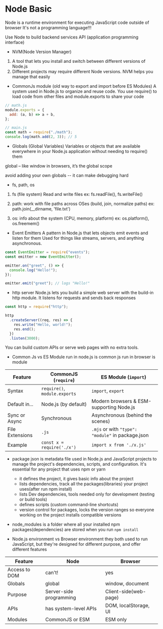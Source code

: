 # Node Basic

Node is a runtime environment for executing JavaScript code outside of browser
It's not a programming language!!!

Use Node to build backend services
API (application programming interface)

- NVM(Node Version Manager)

1. A tool that lets you install and switch between different versions of Node.js
2. Different projects may require different Node versions. NVM helps you manage that easily

- CommonJs module (old way to export and import before ES Modules)
  A system used in Node.js to organize and reuse code.
  You use require() to load code from other files and module.exports to share your code

```js
// math.js
module.exports = {
  add: (a, b) => a + b,
};

// main.js
const math = require("./math");
console.log(math.add(2, 3)); // 5
```

- Globals (Global Variables)
  Variables or objects that are available everywhere in your Node.js application without needing to require() them

global – like window in browsers, it’s the global scope

avoid adding your own globals -- it can make debugging hard

- fs, path, os

1. fs (file system) Read and write files
   ex: fs.readFile(), fs.writeFile()

2. path: work with file paths across OSes (build, join, normalize paths)
   ex: path.join(\_\_dirname, 'file.txt')

3. os: info about the system (CPU, memory, platform)
   ex: os.platform(), os.freemem()

- Event Emitters
  A pattern in Node.js that lets objects emit events and listen for them
  Used for things like streams, servers, and anything asynchronous.

```js
const EventEmitter = require("events");
const emitter = new EventEmitter();

emitter.on("greet", () => {
  console.log("Hello!");
});

emitter.emit("greet"); // logs "Hello!"
```

- http server
  Node.js lets you build a simple web server with the build-in http module. It listens for
  requests and sends back responses

```js
const http = require("http");

http
  .createServer((req, res) => {
    res.write("Hello, world!");
    res.end();
  })
  .listen(3000);
```

You can build custom APIs or serve web pages with no extra tools.

- Common Js vs ES Module
  run in node.js is common js
  run in browser is module

| Feature         | CommonJS (`require`)          | ES Module (`import`)                              |
| --------------- | ----------------------------- | ------------------------------------------------- |
| Syntax          | `require()`, `module.exports` | `import`, `export`                                |
| Default in...   | Node.js (by default)          | Modern browsers & ESM-supporting Node.js          |
| Sync or Async   | Synchronous                   | Asynchronous (behind the scenes)                  |
| File Extensions | `.js`                         | `.mjs` or with `"type": "module"` in package.json |
| Example         | `const x = require('./x')`    | `import x from './x.js'`                          |

- package json is metadata file used in Node.js and JavaScript projects to manage the project's dependencies,
  scripts, and configuration. It's essential for any project that uses npm or yarn

  - it defines the project, it gives basic info about the project
  - lists dependencies, track all the packages(libraries) your project uses(after run npm install)
  - lists Dev dependencies, tools needed only for development (testing or build tools)
  - defines scripts (custom command-line shortcuts)
  - version control for packages, locks the version ranges so everyone working on the project installs compatible versions

- node_modules is a folder where all your installed npm packages(dependencies) are stored when you run `npm install`

- Node.js environment vs Browser environment
  they both used to run JavaScript, but they're designed for different purpose, and offer different features

| Feature       | Node                    | Browser               |
| ------------- | ----------------------- | --------------------- |
| Access to DOM | can't!                  | yes                   |
| Globals       | global                  | window, document      |
| Purpose       | Server-side programming | Client-side(web-page) |
| APIs          | has system-level APIs   | DOM, localStorage, UI |
| Modules       | CommonJS or ESM         | ESM only              |
